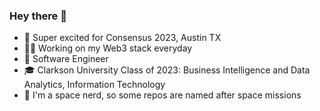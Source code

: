 ### Hey there 👋
- 📅 Super excited for Consensus 2023, Austin TX
- 👨‍💻 Working on my Web3 stack everyday
- 🗽 Software Engineer
- 🎓 Clarkson University Class of 2023: Business Intelligence and Data Analytics, Information Technology
- 🔭 I'm a space nerd, so some repos are named after space missions


<!--
**maximus-powers/maximus-powers** is a ✨ _special_ ✨ repository because its `README.md` (this file) appears on your GitHub profile.

Here are some ideas to get you started:

-  I’m currently working on ...
- 🌱 I’m currently learning ...
- 👯 I’m looking to collaborate on ...
- 🤔 I’m looking for help with ...
- 💬 Ask me about ...
- 📫 How to reach me: ...
- 😄 Pronouns: ...
- ⚡ Fun fact: ...
-->
